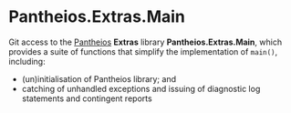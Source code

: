 # Pantheios.Extras.Main

Git access to the [Pantheios](http://pantheios.org/) **Extras** library **Pantheios.Extras.Main**, which provides a suite of functions that simplify the implementation of ```main()```, including:
 - (un)initialisation of Pantheios library; and
 - catching of unhandled exceptions and issuing of diagnostic log statements and contingent reports

